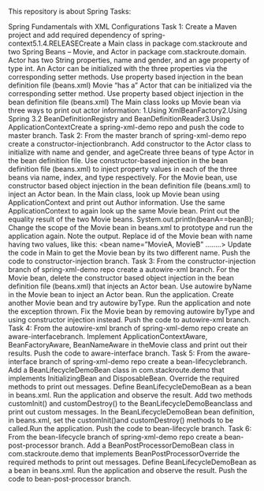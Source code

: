 This repository is about Spring Tasks:

Spring Fundamentals with XML Configurations 
Task 1: Create a Maven project and add required dependency of spring-context5.1.4.RELEASECreate a Main class in package com.stackroute and two Spring Beans –  Movie, and Actor in package com.stackroute.domain. Actor has two String properties, name and gender, and an age property of type int. An Actor can be initialized with the three properties via the corresponding setter methods. Use property based injection in the bean definition file (beans.xml) Movie “has a” Actor that can be initialized via the corresponding setter method. Use property based object injection in the bean definition file (beans.xml) The Main class looks up Movie bean via three ways to print out actor information: 1.Using XmlBeanFactory2.Using Spring 3.2 BeanDefinitionRegistry and BeanDefinitionReader3.Using ApplicationContextCreate a spring-xml-demo repo and push the code to master branch. 
Task 2: From the master branch of spring-xml-demo repo create a constructor-injectionbranch. Add constructor to the Actor class to initialize with name and gender, and ageCreate three beans of type Actor in the bean definition file.  Use constructor-based injection in the bean definition file (beans.xml) to inject property values in each of the three beans via name, index, and type respectively. For the Movie bean, use constructor based object injection in the bean definition file (beans.xml) to inject an Actor bean. In the Main class, look up Movie bean using ApplicationContext and print out Author information. Use the same ApplicationContext to again look up the same Movie bean. Print out the equality result of the two Movie beans. System.out.println(beanA==beanB); Change the scope of the Movie bean in beans.xml to prototype and run the application again. Note the output. Replace id of the Movie bean with name having two values, like this: 
<bean name=”MovieA, MovieB” ........> Update the code in Main to get the Movie bean by its two different name. Push the code to constructor-injection branch. 
Task 3: From the constructor-injection branch of spring-xml-demo repo create a autowire-xml branch. For the Movie bean, delete the constructor based object injection in the bean definition file (beans.xml) that injects an Actor bean. Use autowire byName in the Movie bean to inject an Actor bean. Run the application. Create another Movie bean and try autowire byType. Run the application and note the exception thrown. Fix the Movie bean by removing autowire byType and using constructor injection instead. Push the code to autowire-xml branch.
Task 4: From the autowire-xml branch of spring-xml-demo repo create an aware-interfacebranch. Implement ApplicationContextAware, BeanFactoryAware, BeanNameAware in theMovie class and print out their results. Push the code to aware-interface branch. 
Task 5: From the aware-interface branch of spring-xml-demo repo create a bean-lifecyclebranch. Add a BeanLifecycleDemoBean class in com.stackroute.demo that implements InitializingBean and DisposableBean. Override the required methods to print out messages. Define BeanLifecycleDemoBean as a bean in beans.xml. Run the application and observe the result. 
Add two methods customInit() and customDestroy() to the  BeanLifecycleDemoBeanclass and print out custom messages. In the BeanLifecycleDemoBean bean definition, in beans.xml, set the customInit()and customDestroy() methods to be called.Run the application. Push the code to bean-lifecycle branch. Task 6: From the bean-lifecycle branch of spring-xml-demo repo create a bean-post-processor branch. Add a BeanPostProcessorDemoBean class in com.stackroute.demo that implements BeanPostProcessorOverride the required methods to print out messages. Define BeanLifecycleDemoBean as a bean in beans.xml. Run the application and observe the result. Push the code to bean-post-processor branch. 
